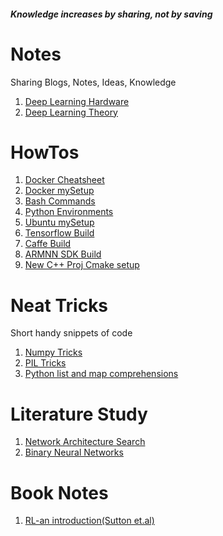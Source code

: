 #### *Knowledge increases by sharing, not by saving*

# Notes
Sharing Blogs, Notes, Ideas, Knowledge

1. [Deep Learning Hardware](https://github.com/ankdesh/notes/blob/master/link-lists/DeepLearningHW.md)
2. [Deep Learning Theory](https://github.com/ankdesh/notes/blob/master/link-lists/DeepLearningTheory.md)

# HowTos
1. [Docker Cheatsheet](https://github.com/ankdesh/notes/blob/master/howtos/Docker.md)
1. [Docker mySetup](https://github.com/ankdesh/notes/blob/master/howtos/SetupDockerEnvs.md)
1. [Bash Commands](https://github.com/ankdesh/notes/blob/master/howtos/shellCommands.md)
1. [Python Environments](https://github.com/ankdesh/notes/blob/master/howtos/PythonEnvs.md)
1. [Ubuntu mySetup](https://github.com/ankdesh/notes/blob/master/howtos/SetupUbuntu.md)
1. [Tensorflow Build](https://github.com/ankdesh/notes/blob/master/howtos/TFInstallFromSrc.md)
1. [Caffe Build](https://github.com/ankdesh/notes/blob/master/howtos/CaffeFromSrc.md)
1. [ARMNN SDK Build](https://github.com/ankdesh/notes/blob/master/howtos/ArmNN-Install.md)
1. [New C++ Proj Cmake setup](https://github.com/ankdesh/notes/blob/master/howtos/ProjectStructWithCmake.md)

# Neat Tricks
Short handy snippets of code 
1. [Numpy Tricks](https://github.com/ankdesh/notes/blob/master/neat-tricks/numpy.md)
1. [PIL Tricks](https://github.com/ankdesh/notes/blob/master/neat-tricks/PIL-Tricks.md)
1. [Python list and map comprehensions](https://github.com/ankdesh/notes/blob/master/neat-tricks/py-comprehensions.md)

# Literature Study
1. [Network Architecture Search](https://github.com/ankdesh/notes/blob/master/Literature/RL-for-DNN-Generation.md)
1. [Binary Neural Networks](https://github.com/ankdesh/notes/blob/master/Literature/bnn.md)

# Book Notes
1. [RL-an introduction(Sutton et.al)](https://github.com/ankdesh/notes/tree/master/books/RL-AnIntroduction)

